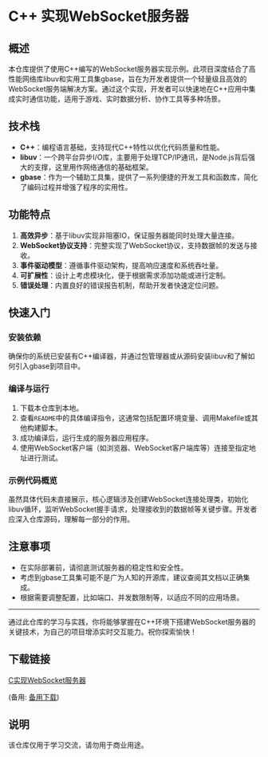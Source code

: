 # C++ 实现WebSocket服务器

## 概述

本仓库提供了使用C++编写的WebSocket服务器实现示例。此项目深度结合了高性能网络库libuv和实用工具集gbase，旨在为开发者提供一个轻量级且高效的WebSocket服务端解决方案。通过这个实现，开发者可以快速地在C++应用中集成实时通信功能，适用于游戏、实时数据分析、协作工具等多种场景。

## 技术栈

- **C++**：编程语言基础，支持现代C++特性以优化代码质量和性能。
- **libuv**：一个跨平台异步I/O库，主要用于处理TCP/IP通讯，是Node.js背后强大的支撑，这里用作网络通信的基础框架。
- **gbase**：作为一个辅助工具集，提供了一系列便捷的开发工具和函数库，简化了编码过程并增强了程序的实用性。

## 功能特点

1. **高效异步**：基于libuv实现非阻塞IO，保证服务器能同时处理大量连接。
2. **WebSocket协议支持**：完整实现了WebSocket协议，支持数据帧的发送与接收。
3. **事件驱动模型**：遵循事件驱动架构，提高响应速度和系统吞吐量。
4. **可扩展性**：设计上考虑模块化，便于根据需求添加功能或进行定制。
5. **错误处理**：内置良好的错误报告机制，帮助开发者快速定位问题。

## 快速入门

### 安装依赖

确保你的系统已安装有C++编译器，并通过包管理器或从源码安装libuv和了解如何引入gbase到项目中。

### 编译与运行

1. 下载本仓库到本地。
2. 查看`README`中的具体编译指令，这通常包括配置环境变量、调用Makefile或其他构建脚本。
3. 成功编译后，运行生成的服务器应用程序。
4. 使用WebSocket客户端（如浏览器、WebSocket客户端库等）连接至指定地址进行测试。

### 示例代码概览

虽然具体代码未直接展示，核心逻辑涉及创建WebSocket连接处理类，初始化libuv循环，监听WebSocket握手请求，处理接收到的数据帧等关键步骤。开发者应深入仓库源码，理解每一部分的作用。

## 注意事项

- 在实际部署前，请彻底测试服务器的稳定性和安全性。
- 考虑到gbase工具集可能不是广为人知的开源库，建议查阅其文档以正确集成。
- 根据需要调整配置，比如端口、并发数限制等，以适应不同的应用场景。

---

通过此仓库的学习与实践，你将能够掌握在C++环境下搭建WebSocket服务器的关键技术，为自己的项目增添实时交互能力。祝你探索愉快！

## 下载链接
[C实现WebSocket服务器](https://pan.quark.cn/s/8a8368d76c55) 

(备用: [备用下载](https://pan.baidu.com/s/1m6yy2OGxqk7uEnHskTjquw?pwd=1234))

## 说明

该仓库仅用于学习交流，请勿用于商业用途。
